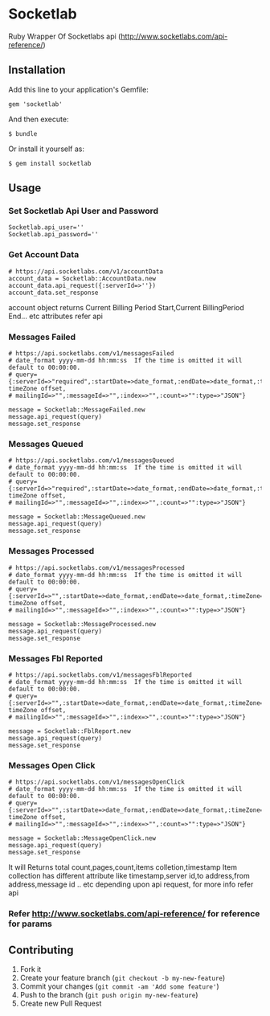 # Socketlab

Ruby Wrapper Of Socketlabs api (http://www.socketlabs.com/api-reference/)

## Installation

Add this line to your application's Gemfile:

    gem 'socketlab'

And then execute:

    $ bundle

Or install it yourself as:

    $ gem install socketlab

## Usage

### Set Socketlab Api User and Password

    Socketlab.api_user=''
    Socketlab.api_password=''


### Get Account Data
    # https://api.socketlabs.com/v1/accountData
    account_data = Socketlab::AccountData.new
    account_data.api_request({:serverId=>''})
    account_data.set_response

account object returns Current Billing Period Start,Current BillingPeriod End... etc attributes refer api

###  Messages Failed


    # https://api.socketlabs.com/v1/messagesFailed
    # date_format yyyy-mm-dd hh:mm:ss  If the time is omitted it will default to 00:00:00.
    # query=  {:serverId=>"required",:startDate=>date_format,:endDate=>date_format,:timeZone=> timeZone offset,
    # mailingId=>"",:messageId=>"",:index=>"",:count=>"":type=>"JSON"}

    message = Socketlab::MessageFailed.new
    message.api_request(query)
    message.set_response

###  Messages Queued


    # https://api.socketlabs.com/v1/messagesQueued
    # date_format yyyy-mm-dd hh:mm:ss  If the time is omitted it will default to 00:00:00.
    # query=  {:serverId=>"required",:startDate=>date_format,:endDate=>date_format,:timeZone=> timeZone offset,
    # mailingId=>"",:messageId=>"",:index=>"",:count=>"":type=>"JSON"}

    message = Socketlab::MessageQueued.new
    message.api_request(query)
    message.set_response

###  Messages Processed

    # https://api.socketlabs.com/v1/messagesProcessed
    # date_format yyyy-mm-dd hh:mm:ss  If the time is omitted it will default to 00:00:00.
    # query=  {:serverId=>"",:startDate=>date_format,:endDate=>date_format,:timeZone=> timeZone offset,
    # mailingId=>"",:messageId=>"",:index=>"",:count=>"":type=>"JSON"}

    message = Socketlab::MessageProcessed.new
    message.api_request(query)
    message.set_response

###  Messages Fbl Reported

    # https://api.socketlabs.com/v1/messagesFblReported
    # date_format yyyy-mm-dd hh:mm:ss  If the time is omitted it will default to 00:00:00.
    # query=  {:serverId=>"",:startDate=>date_format,:endDate=>date_format,:timeZone=> timeZone offset,
    # mailingId=>"",:messageId=>"",:index=>"",:count=>"":type=>"JSON"}

    message = Socketlab::FblReport.new
    message.api_request(query)
    message.set_response

###  Messages Open Click

    # https://api.socketlabs.com/v1/messagesOpenClick
    # date_format yyyy-mm-dd hh:mm:ss  If the time is omitted it will default to 00:00:00.
    # query=  {:serverId=>"",:startDate=>date_format,:endDate=>date_format,:timeZone=> timeZone offset,
    # mailingId=>"",:messageId=>"",:index=>"",:count=>"":type=>"JSON"}

    message = Socketlab::MessageOpenClick.new
    message.api_request(query)
    message.set_response

It will Returns total count,pages,count,items colletion,timestamp
Item collection has different attribute like timestamp,server id,to address,from address,message id .. etc depending upon api request, for more info refer api


### Refer http://www.socketlabs.com/api-reference/ for reference for params


## Contributing

1. Fork it
2. Create your feature branch (`git checkout -b my-new-feature`)
3. Commit your changes (`git commit -am 'Add some feature'`)
4. Push to the branch (`git push origin my-new-feature`)
5. Create new Pull Request
